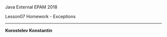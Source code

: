Java External EPAM 2018 

Lesson07 Homework - Exceptions 
_______________________  
**Korostelev Konstantin**  